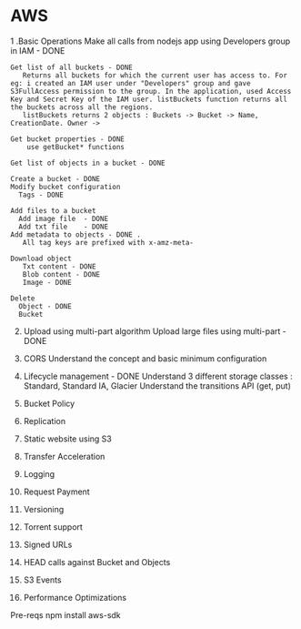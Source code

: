 ﻿# AWS

1 .Basic Operations
	Make all calls from nodejs app using Developers group in IAM - DONE

	Get list of all buckets - DONE
	   Returns all buckets for which the current user has access to. For eg: i created an IAM user under "Developers" group and gave S3FullAccess permission to the group. In the application, used Access Key and Secret Key of the IAM user. listBuckets function returns all the buckets across all the regions.
	   listBuckets returns 2 objects : Buckets -> Bucket -> Name, CreationDate. Owner -> 

	Get bucket properties - DONE
		use getBucket* functions

	Get list of objects in a bucket - DONE

	Create a bucket - DONE
	Modify bucket configuration
	  Tags - DONE

	Add files to a bucket 
	  Add image file  - DONE
	  Add txt file    - DONE
	Add metadata to objects - DONE .
	   All tag keys are prefixed with x-amz-meta-

	Download object
	   Txt content - DONE
	   Blob content - DONE
	   Image - DONE

	Delete
	  Object - DONE
	  Bucket

2. Upload using multi-part algorithm
	Upload large files using multi-part - DONE

3. CORS
	Understand the concept and basic minimum configuration

4. Lifecycle management - DONE
       Understand 3 different storage classes : Standard, Standard IA, Glacier
	   Understand the transitions
	   API (get, put)

5. Bucket Policy
6. Replication
7. Static website using S3
8. Transfer Acceleration
9. Logging
10. Request Payment
11. Versioning
12. Torrent support
13. Signed URLs
14. HEAD calls against Bucket and Objects
15. S3 Events
16. Performance Optimizations



Pre-reqs
npm install aws-sdk



